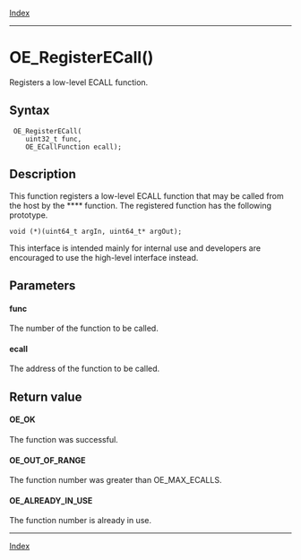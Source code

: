 [Index](index.md)

---
# OE_RegisterECall()

Registers a low-level ECALL function.

## Syntax

     OE_RegisterECall(
        uint32_t func,
        OE_ECallFunction ecall);
## Description 

This function registers a low-level ECALL function that may be called from the host by the **** function. The registered function has the following prototype.

```
void (*)(uint64_t argIn, uint64_t* argOut);
```



This interface is intended mainly for internal use and developers are encouraged to use the high-level interface instead.



## Parameters

#### func

The number of the function to be called.

#### ecall

The address of the function to be called.

## Return value

#### OE_OK

The function was successful.

#### OE_OUT_OF_RANGE

The function number was greater than OE_MAX_ECALLS.

#### OE_ALREADY_IN_USE

The function number is already in use.

---
[Index](index.md)

